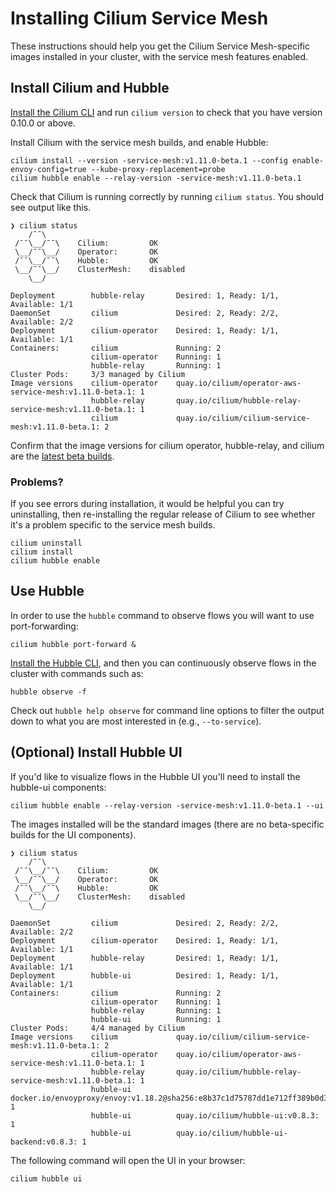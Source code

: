 # Installing Cilium Service Mesh

These instructions should help you get the Cilium Service Mesh-specific images installed in your cluster, with the service mesh features enabled. 

## Install Cilium and Hubble

[Install the Cilium CLI](https://docs.cilium.io/en/v1.11/gettingstarted/k8s-install-default/#install-the-cilium-cli) and run `cilium version` to check that you have version 0.10.0 or above. 

Install Cilium with the service mesh builds, and enable Hubble:

```
cilium install --version -service-mesh:v1.11.0-beta.1 --config enable-envoy-config=true --kube-proxy-replacement=probe
cilium hubble enable --relay-version -service-mesh:v1.11.0-beta.1
```

Check that Cilium is running correctly by running `cilium status`. You should see output like this. 

```
❯ cilium status
    /¯¯\
 /¯¯\__/¯¯\    Cilium:         OK
 \__/¯¯\__/    Operator:       OK
 /¯¯\__/¯¯\    Hubble:         OK
 \__/¯¯\__/    ClusterMesh:    disabled
    \__/

Deployment        hubble-relay       Desired: 1, Ready: 1/1, Available: 1/1
DaemonSet         cilium             Desired: 2, Ready: 2/2, Available: 2/2
Deployment        cilium-operator    Desired: 1, Ready: 1/1, Available: 1/1
Containers:       cilium             Running: 2
                  cilium-operator    Running: 1
                  hubble-relay       Running: 1
Cluster Pods:     3/3 managed by Cilium
Image versions    cilium-operator    quay.io/cilium/operator-aws-service-mesh:v1.11.0-beta.1: 1
                  hubble-relay       quay.io/cilium/hubble-relay-service-mesh:v1.11.0-beta.1: 1
                  cilium             quay.io/cilium/cilium-service-mesh:v1.11.0-beta.1: 2
```

Confirm that the image versions for cilium operator, hubble-relay, and cilium are the [latest beta builds](https://github.com/cilium/cilium-service-mesh-beta#image-tags).

### Problems? 

If you see errors during installation, it would be helpful you can try uninstalling, then re-installing the regular release of Cilium to see whether it's a problem specific to the service mesh builds. 

```
cilium uninstall 
cilium install 
cilium hubble enable
```

## Use Hubble 

In order to use the `hubble` command to observe flows you will want to use port-forwarding: 

```
cilium hubble port-forward & 
```

[Install the Hubble CLI](https://docs.cilium.io/en/v1.11/gettingstarted/hubble_setup/#install-the-hubble-client), and then you can continuously observe flows in the cluster with commands such as: 

```
hubble observe -f
```

Check out `hubble help observe` for command line options to filter the output down to what you are most interested in (e.g., `--to-service`).

## (Optional) Install Hubble UI

If you'd like to visualize flows in the Hubble UI you'll need to install the hubble-ui components: 

```
cilium hubble enable --relay-version -service-mesh:v1.11.0-beta.1 --ui
```

The images installed will be the standard images (there are no beta-specific builds for the UI components). 

```
❯ cilium status
    /¯¯\
 /¯¯\__/¯¯\    Cilium:         OK
 \__/¯¯\__/    Operator:       OK
 /¯¯\__/¯¯\    Hubble:         OK
 \__/¯¯\__/    ClusterMesh:    disabled
    \__/

DaemonSet         cilium             Desired: 2, Ready: 2/2, Available: 2/2
Deployment        cilium-operator    Desired: 1, Ready: 1/1, Available: 1/1
Deployment        hubble-relay       Desired: 1, Ready: 1/1, Available: 1/1
Deployment        hubble-ui          Desired: 1, Ready: 1/1, Available: 1/1
Containers:       cilium             Running: 2
                  cilium-operator    Running: 1
                  hubble-relay       Running: 1
                  hubble-ui          Running: 1
Cluster Pods:     4/4 managed by Cilium
Image versions    cilium             quay.io/cilium/cilium-service-mesh:v1.11.0-beta.1: 2
                  cilium-operator    quay.io/cilium/operator-aws-service-mesh:v1.11.0-beta.1: 1
                  hubble-relay       quay.io/cilium/hubble-relay-service-mesh:v1.11.0-beta.1: 1
                  hubble-ui          docker.io/envoyproxy/envoy:v1.18.2@sha256:e8b37c1d75787dd1e712ff389b0d37337dc8a174a63bed9c34ba73359dc67da7: 1
                  hubble-ui          quay.io/cilium/hubble-ui:v0.8.3: 1
                  hubble-ui          quay.io/cilium/hubble-ui-backend:v0.8.3: 1
```

The following command will open the UI in your browser: 

```
cilium hubble ui
```
